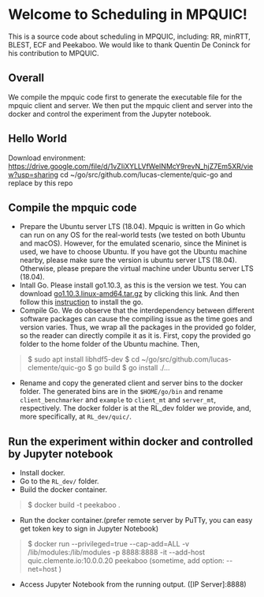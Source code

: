 # Welcome to Scheduling in MPQUIC!

This is a source code about scheduling in MPQUIC, including: RR, minRTT, BLEST, ECF and Peekaboo. We would like to thank Quentin De Coninck for his contribution to MPQUIC. 

## Overall

We compile the mpquic code first to generate the executable file for the mpquic client and server. We then put the mpquic client and server into the docker and control the experiment from the Jupyter notebook. 

## Hello World
Download environment: https://drive.google.com/file/d/1vZIiXYLLVfWeINMcY9revN_hjZ7Em5XR/view?usp=sharing
cd ~/go/src/github.com/lucas-clemente/quic-go and replace by this repo

## Compile the mpquic code 

- Prepare the Ubuntu server LTS (18.04). Mpquic is written in Go which can run on any OS for the real-world tests (we tested on both Ubuntu and macOS). However, for the emulated scenario, since the Mininet is used, we have to choose Ubuntu. If you have got the Ubuntu machine nearby, please make sure the version is ubuntu server LTS (18.04). Otherwise, please prepare the virtual machine under Ubuntu server LTS (18.04).
- Intall Go. Please install go1.10.3, as this is the version we test. You can download [go1.10.3.linux-amd64.tar.gz](https://dl.google.com/go/go1.10.3.linux-amd64.tar.gz) by clicking this link. And then follow this [instruction](https://golang.org/doc/install) to install the go. 
- Compile Go. We do observe that the interdependency between different software packages can cause the compiling issue as the time goes and version varies. Thus, we wrap all the packages in the provided go folder, so the reader can directly compile it as it is.  First, copy the provided go folder to the home folder of the Ubuntu machine. Then, 
> $ sudo apt install libhdf5-dev
> $ cd ~/go/src/github.com/lucas-clemente/quic-go
> $ go build
> $ go install ./...
- Rename and copy the generated client and server bins to the docker folder. The generated bins are in the `$HOME/go/bin` and rename `client_benchmarker` and `example` to `client_mt` and `server_mt`, respectively. The docker folder is at the RL_dev folder we provide, and, more specifically, at `RL_dev/quic/`.

## Run the experiment within docker  and controlled by Jupyter notebook

- Install docker.
- Go to the `RL_dev/` folder.
- Build the docker container. 
> $ docker build -t peekaboo .
- Run the docker container.(prefer remote server by PuTTy, you can easy get token key to sign in Jupyter Notebook) 
> $ docker run --privileged=true --cap-add=ALL -v /lib/modules:/lib/modules -p 8888:8888 -it --add-host quic.clemente.io:10.0.0.20 peekaboo
  (sometime, add option: --net=host )
- Access Jupyter Notebook from the running output. ([IP Server]:8888)

